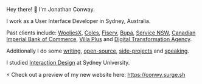 <p>Hey there! 👋 I'm Jonathan Conway.</p>

<p>I work as a User Interface Developer in Sydney, Australia.</p>

<p class="small">Past clients include: <a href="https://wooliesx.com.au">WooliesX</a>, <a href="http://coles.com.au">Coles</a>, <a href="https://www.fiserv.com">Fiserv</a>, <a href="http://bupa.com.au">Bupa</a>, <a href="https://www.service.nsw.gov.au">Service NSW</a>, <a href="https://www.cibc.com">Canadian Imperial Bank of Commerce</a>, <a href="https://www.villaplus.com">Villa Plus</a> and <a href="https://www.dta.gov.au">Digital Transformation Agency</a>.</p>

<p class="small">Additionally I do some <a href="/articles">writing</a>, <a href="https://github.com/jonathanconway">open-source</a>, <a href="https://www.producthunt.com/@conwy">side-projects</a> and <a href="https://www.youtube.com/watch?v=86PqPOQx3Co">speaking</a>.</p>

<p class="small">I studied <a href="https://www.sydney.edu.au/courses/courses/pc/graduate-certificate-in-interaction-design-and-electronic-arts.html">Interaction Design</a> at Sydney University.</p>

<div id="new">⚡️ Check out a preview of my new website here: <a href="https://conwy.surge.sh">https://conwy.surge.sh</a></div>
